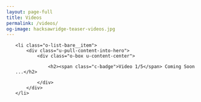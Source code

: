 ```yaml
---
layout: page-full
title: Videos
permalink: /videos/
og-image: hacksawridge-teaser-videos.jpg
---
```


<ol class="o-list-bare">


    <li class="o-list-bare__item">
        <div class="u-pull-content-into-hero">
            <div class="o-box u-content-center">

                <h2><span class="c-badge">Video 1/5</span> Coming Soon ...</h2>

            </div>
        </div>
    </li>

</ol>

